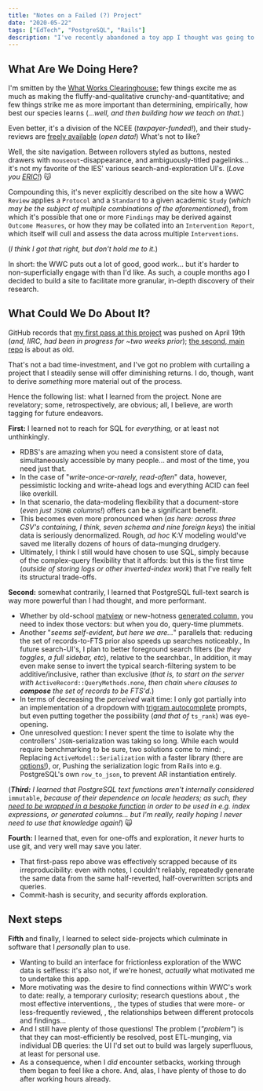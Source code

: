 ```yaml
---
title: "Notes on a Failed (?) Project"
date: "2020-05-22"
tags: ["EdTech", "PostgreSQL", "Rails"]
description: "I've recently abandoned a toy app I thought was going to be awesome. Here's what I learned from working on it."
---
```


## What Are We Doing Here?

I'm smitten by the [What Works Clearinghouse:](https://ies.ed.gov/ncee/wwc/WhatWeDo) few things excite me as much as making the fluffy-and-qualitative crunchy-and-quantitative; and few things strike me as more important than determining, empirically, how best our species learns (_...well, and then building how we teach on that._)

Even better, it's a division of the NCEE (_taxpayer-funded!_), and their study-reviews are [freely available](https://ies.ed.gov/ncee/wwc/StudyFindings) (_open data!_) What's not to like?

Well, the site navigation. Between rollovers styled as buttons, nested drawers with `mouseout`-disappearance, and ambiguously-titled pagelinks... it's not my favorite of the IES' various search-and-exploration UI's. (_Love you [ERIC!](https://eric.ed.gov/)_) 😽

Compounding this, it's never explicitly described on the site how a WWC `Review` applies a `Protocol` and a `Standard` to a given academic `Study` (_which may be the subject of multiple combinations of the aforementioned_), from which it's possible that one or more `Findings` may be derived against `Outcome Measures`, or how they may be collated into an `Intervention Report`, which itself will cull and assess the data across multiple `Interventions`. 

(_I think I got that right, but don't hold me to it._)

In short: the WWC puts out a lot of good, good work... but it's harder to non-superficially engage with than I'd like. As such, a couple months ago I decided to build a site to facilitate more granular, in-depth discovery of their research.

## What Could We Do About It?

GitHub records that [my first pass at this project](https://github.com/ypaulsussman/wwc_sql) was pushed on April 19th (_and, IIRC, had been in progress for ~two weeks prior_); [the second, main repo](https://github.com/ypaulsussman/wwc_api) is  about as old. 

That's not a bad time-investment, and I've got no problem with curtailing a project that I steadily sense will offer diminishing returns. I do, though, want to derive _something_ more material out of the process.

Hence the following list: what I learned from the project. None are revelatory; some, retrospectively, are obvious; all, I believe, are worth tagging for future endeavors.

**First:** I learned not to reach for SQL for _everything,_ or at least not unthinkingly.
- RDBS's are amazing when you need a consistent store of data, simultaneously accessible by many people... and most of the time, you need just that.
- In the case of "_write-once-or-rarely, read-often_" data, however, pessimistic locking and write-ahead logs and everything ACID can feel like overkill.
- In that scenario, the data-modeling flexibility that a document-store (_even just_ `JSONB` _columns!_) offers can be a significant benefit.
- This becomes even more pronounced when (_as here: across three CSV's containing, I think, seven schema and nine foreign keys_) the initial data is seriously denormalized. Rough, _ad hoc_ K:V modeling would've saved me literally dozens of hours of data-munging drudgery.
- Ultimately, I think I still would have chosen to use SQL, simply because of the complex-query flexibility that it affords: but this is the first time (_outside of storing logs or other inverted-index work_) that I've really felt its structural trade-offs.

**Second:** somewhat contrarily, I learned that PostgreSQL full-text search is way more powerful than I had thought, and more performant.
- Whether by old-school [matview](https://thoughtbot.com/blog/optimizing-full-text-search-with-postgres-tsvector-columns-and-triggers) or new-hotness [generated column,](https://pganalyze.com/blog/full-text-search-ruby-rails-postgres) you need to index those vectors: but when you do, query-time plummets.
- Another "_seems self-evident, but here we are..._" parallels that: reducing the set of records-to-FTS prior also speeds up searches noticeably., In future search-UI's, I plan to better foreground search filters (_be they toggles, a full sidebar, etc_), relative to the searchbar., In addition, it may even make sense to invert the typical search-filtering system to be additive/inclusive, rather than exclusive (_that is, to start on the server with_ `ActiveRecord::QueryMethods.none`, _then chain_ `where` _clauses to **compose** the set of records to be FTS'd._)
- In terms of decreasing the _perceived_ wait time: I only got partially into an implementation of a dropdown with [trigram autocomplete](https://www.postgresql.org/docs/current/pgtrgm.html#id-1.11.7.40.8) prompts, but even putting together the possibility (_and that of_ `ts_rank`) was eye-opening.
- One unresolved question: I never spent the time to isolate why the controllers' `JSON`-serialization was taking so long. While each would require benchmarking to be sure, two solutions come to mind: , Replacing `ActiveModel::Serialization` with a faster library (there are [options!](https://github.com/Netflix/fast_jsonapi)), or, Pushing the serialization logic from Rails into e.g. PostgreSQL's own `row_to_json`, to prevent AR instantiation entirely.

(_**Third:** I learned that PostgreSQL text functions aren't internally considered_ `immutable`, _because of their dependence on locale headers; as such, they_ [_need to be wrapped in a bespoke function_](https://github.com/ypaulsussman/wwc_api/blob/fd316fd53bb481f55a2f99d4848dbf237bc9498c/db/migrate/20200507003934_add_searchable_fields_to_studies.rb#L6) _in order to be used in e.g. index expressions, or generated columns... but I'm really, really hoping I never need to use that knowledge again!_) 🙀

**Fourth:** I learned that, even for one-offs and exploration, it _never_ hurts to use git, and very well may save you later. 
- That first-pass repo above was effectively scrapped because of its irreproducibility: even with notes, I couldn't reliably, repeatedly generate the same data from the same half-reverted, half-overwritten scripts and queries. 
- Commit-hash is security, and security affords exploration.

## Next steps

**Fifth** and finally, I learned to select side-projects which culminate in software that I _personally_ plan to use.
- Wanting to build an interface for frictionless exploration of the WWC data is selfless: it's also not, if we're honest, _actually_ what motivated me to undertake this app.
- More motivating was the desire to find connections within WWC's work to date: really, a temporary curiosity; research questions about , the most effective interventions, , the types of studies that were more- or less-frequently reviewed, , the relationships between different protocols and findings...
- And I still have plenty of those questions! The problem (_"problem"_) is that they can most-efficiently be resolved, post ETL-munging, via individual DB queries: the UI I'd set out to build was largely superfluous, at least for personal use.
- As a consequence, when I _did_ encounter setbacks, working through them began to feel like a chore. And, alas, I have plenty of those to do after working hours already.
